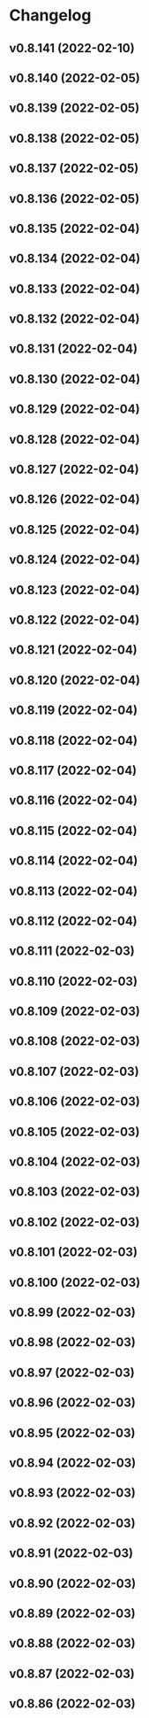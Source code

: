 # Changelog

<!--next-version-placeholder-->

## v0.8.141 (2022-02-10)


## v0.8.140 (2022-02-05)


## v0.8.139 (2022-02-05)


## v0.8.138 (2022-02-05)


## v0.8.137 (2022-02-05)


## v0.8.136 (2022-02-05)

## v0.8.135 (2022-02-04)


## v0.8.134 (2022-02-04)


## v0.8.133 (2022-02-04)


## v0.8.132 (2022-02-04)


## v0.8.131 (2022-02-04)


## v0.8.130 (2022-02-04)


## v0.8.129 (2022-02-04)


## v0.8.128 (2022-02-04)


## v0.8.127 (2022-02-04)


## v0.8.126 (2022-02-04)


## v0.8.125 (2022-02-04)


## v0.8.124 (2022-02-04)


## v0.8.123 (2022-02-04)


## v0.8.122 (2022-02-04)


## v0.8.121 (2022-02-04)


## v0.8.120 (2022-02-04)


## v0.8.119 (2022-02-04)


## v0.8.118 (2022-02-04)


## v0.8.117 (2022-02-04)


## v0.8.116 (2022-02-04)


## v0.8.115 (2022-02-04)


## v0.8.114 (2022-02-04)


## v0.8.113 (2022-02-04)


## v0.8.112 (2022-02-04)


## v0.8.111 (2022-02-03)


## v0.8.110 (2022-02-03)


## v0.8.109 (2022-02-03)


## v0.8.108 (2022-02-03)


## v0.8.107 (2022-02-03)


## v0.8.106 (2022-02-03)


## v0.8.105 (2022-02-03)


## v0.8.104 (2022-02-03)


## v0.8.103 (2022-02-03)


## v0.8.102 (2022-02-03)


## v0.8.101 (2022-02-03)


## v0.8.100 (2022-02-03)


## v0.8.99 (2022-02-03)


## v0.8.98 (2022-02-03)


## v0.8.97 (2022-02-03)


## v0.8.96 (2022-02-03)


## v0.8.95 (2022-02-03)


## v0.8.94 (2022-02-03)


## v0.8.93 (2022-02-03)


## v0.8.92 (2022-02-03)


## v0.8.91 (2022-02-03)


## v0.8.90 (2022-02-03)


## v0.8.89 (2022-02-03)


## v0.8.88 (2022-02-03)


## v0.8.87 (2022-02-03)


## v0.8.86 (2022-02-03)

